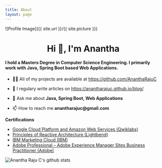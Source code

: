 ```yaml
---
title: About
layout: page
---
```

![Profile Image]({{ site.url }}/{{ site.picture }})

<h1 align="center">Hi 👋, I'm Anantha</h1>
<h4 align="left">I hold a Masters Degree in Computer Science Engineering. I primarily work with Java, Spring Boot based Web Applications.</h4>
<ul>
   <li>
      <p>👨‍💻 All of my projects are available at <a href="https://github.com/AnanthaRajuC">https://github.com/AnanthaRajuC</a></p>
   </li>
   <li>
      <p>📝 I regulary write articles on <a href="https://anantharajuc.github.io/blog/">https://anantharajuc.github.io/blog/</a></p>
   </li>
   <li>
      <p>💬 Ask me about <strong>Java, Spring Boot, Web Applications</strong></p>
   </li>
   <li>
      <p>📫 How to reach me <strong>anantharajuc@gmail.com</strong></p>
   </li>
</ul>
<p><strong>Certifications</strong></p>
<ul>
   <li><a href="https://google.qwiklabs.com/public_profiles/f39c6d6d-a4e3-4160-abe4-a625b1be976f">Google Cloud Platform and Amazon Web Services (Qwiklabs)</a></li>
   <li><a href="https://www.youracclaim.com/badges/142c45b1-ab3b-42a3-b13d-05c37c44b9a1">Principles of Reactive Architecture (Lightbend)</a></li>
   <li><a href="https://www.youracclaim.com/users/anantha-raju-c/badges">IBM Marketing Cloud (IBM)</a></li>
   <li><a href="https://www.youracclaim.com/badges/576ecfb6-3061-43d0-b56a-eae866413aac">Adobe Professional – Adobe Experience Manager Sites Business Practitioner (Adobe)</a></li>
</ul>
<p><img src="https://github-readme-stats.vercel.app/api?username=anantharajuc&amp;theme=vue&amp;show_icons=true&amp;include_all_commits=true&amp;count_private=true" alt="Anantha Raju C&#39;s github stats"></p>

